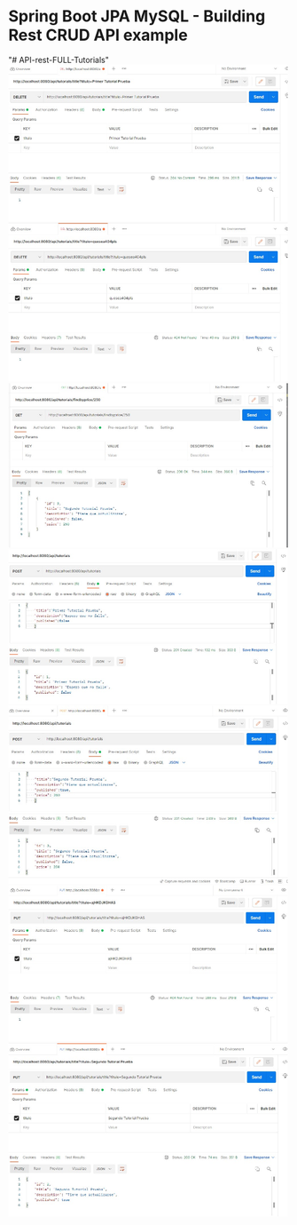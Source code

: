 # Spring Boot JPA MySQL - Building Rest CRUD API example
"# API-rest-FULL-Tutorials" 
![](https://github.com/lucia2207/API-rest-FULL-Tutorials/blob/main/Images/DELETE_TUTORIAL_204.jpg)
![](https://github.com/lucia2207/API-rest-FULL-Tutorials/blob/main/Images/DELETE_TUTORIAL_404.jpg)
![](https://github.com/lucia2207/API-rest-FULL-Tutorials/blob/main/Images/GET_TUTORIAL_200_BYPRICE.jpg)
![](https://github.com/lucia2207/API-rest-FULL-Tutorials/blob/main/Images/POST_TUTORIAL_201.jpg)
![](https://github.com/lucia2207/API-rest-FULL-Tutorials/blob/main/Images/POST_TUTORIAL_201_BYPRICE.jpg)
![](https://github.com/lucia2207/API-rest-FULL-Tutorials/blob/main/Images/PUT_TUTORIAL_404.jpg)
![](https://github.com/lucia2207/API-rest-FULL-Tutorials/blob/main/Images/PU_TUTORIAL_200.jpg)
